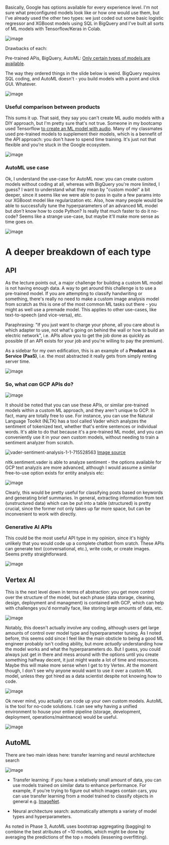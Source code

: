 Basically, Google has options available for every experience level. I'm not sure what preconfigured models look like or how one would use them, but I've already used the other two types: we just coded out some basic logistic regressor and XGBoost models using SQL in BigQuery and I've built all sorts of ML models with Tensorflow/Keras in Colab.

![image](https://github.com/user-attachments/assets/dfb9603c-50be-47d1-be5f-c66e2b94636a)

Drawbacks of each:

Pre-trained APis, BigQuery, AutoML: [Only certain types of models are available](https://cloud.google.com/bigquery/docs/bqml-introduction).

The way they ordered things in the slide below is weird. BigQuery requires SQL coding, and AutoML doesn't - you build models with a point and click GUI. Whatever.

![image](https://github.com/user-attachments/assets/0e6b6986-2cb4-4b6e-a9c0-a324ee0afe06)

### Useful comparison between products

This sums it up. That said, they say you can't create ML audio models with a DIY approach, but I'm pretty sure that's not true. Someone in my bootcamp used Tensorflow [to create an ML model with audio](https://github.com/benjmcpeek/Audio-Classification-Model-Major-Minor/blob/main/code/03_final_models.ipynb). Many of my classmates used pre-trained models to supplement their models, which is a bennefit of the API approach: you don't have to spend time training. It's just not that flexible and you're stuck in the Google ecosystem.

![image](https://github.com/user-attachments/assets/3e721d27-bc6c-4cb5-ad91-b843cb9998e9)

### AutoML use case

Ok, I understand the use-case for AutoML now: you can create custom models without coding at all, whereas with BigQuery you're more limited, I guess? I want to understand what they mean by "custom model" a bit deeper, since it seems like we were able to pass in quite a few params into our XGBoost model like regularization etc. Also, how many people would be able to successfully tune the hyperparameters of an advanced ML model but *don't* know how to code Python? Is really that much faster to do it no-code? Seems like a strange use-case, but maybe it'll make more sense as time goes on.

![image](https://github.com/user-attachments/assets/f951c3b4-484b-4e3a-b306-c7214bad0cac)


# A deeper breakdown of each type
## API

As the lecture points out, a major challenge for building a custom ML model is not having enough data. A way to get around this challenge is to use a pre-trained model. If you are attempting to classify handwriting or something, there's really no need to make a custom image analysis model from scratch as this is one of the most common ML tasks out there - you might as well use a premade model. This applies to other use-cases, like text-to-speech (and vice-versa), etc.

Paraphrasing: "If you just want to charge your phone, all you care about is which adapter to use, not what's going on behind the wall or how to build an electric network", i.e. APIs allow you to get the job done as quickly as possible (if an API exists for your job and you're willing to pay the premium). 

As a sidebar for my own edification, this is an example of a **Product as a Service (PaaS)**, i.e. the most abstracted it really gets from simply renting server time.

![image](https://github.com/user-attachments/assets/d4603e7a-0789-4b73-97e7-2be635af506b)

### So, what *can* GCP APIs do?

![image](https://github.com/user-attachments/assets/4328be5d-545e-437c-9af3-aed8c772ebd8)

It should be noted that you can use these APIs, or similar pre-trained models within a custom ML approach, and they aren't unique to GCP. In fact, many are totally free to use. For instance, you can use the Natural Language Toolkit (NLTK) has a tool called Vader which analyzes the sentiment of tokenized text, whether that's entire sentences or individual words. It's able to do that because it's a pre-trained ML model, and you can conveniently use it in your own custom models, without needing to train a sentiment analyzer from scratch. 

![vader-sentiment-analysis-1-1-715528563](https://github.com/user-attachments/assets/99ce8cd3-6850-48ae-8456-b18863ab4f36) [Image source](https://external-content.duckduckgo.com/iu/?u=https%3A%2F%2Falgotrading101.com%2Flearn%2Fwp-content%2Fuploads%2F2019%2F12%2Fvader-sentiment-analysis-1-1.png&f=1&nofb=1&ipt=3940ecb79be4267a3c642812fd506017b386583c7b8b429704a5bafba0cfd48d&ipo=images)

nltk.sentiment.vader is able to analyze sentiment - the options available for GCP text analyzis are more advanced, although I would assume a similar free-to-use option exists for entity analysis etc:

![image](https://github.com/user-attachments/assets/d516f44d-a42b-4e92-b874-7836ffda1610)

Clearly, this would be pretty useful for classifying posts based on keywords and generating brief summaries. In general, extracting information from text (unstructured data) which can be put into a table (structured) is pretty crucial, since the former not only takes up far more space, but can be inconvenient to work with directly.

### Generative AI APIs

This could be the most useful API type in my opinion, since it's highly unlikely that you would code up a complete chatbot from sratch. These APIs can generate text (conversational, etc.), write code, or create images. Seems pretty straightforward.

![image](https://github.com/user-attachments/assets/ab35686c-e2e8-428f-bc2e-a8e7c4a8a6a9)

## Vertex AI

This is the next level down in terms of abstraction: you get more control over the structure of the model, but each phase (data storage, cleaning, design, deployment and managment) is contained with GCP, which can help with challenges you'd normally face, like storing large amounts of data, etc.

![image](https://github.com/user-attachments/assets/1a0399e3-1723-4af3-ae62-1b41e93dd1ab)

Notably, this doesn't actually involve any coding, although users get large amounts of control over model type and hyperparameter tuning. As I noted before, this seems odd since I feel like the main obsticle to being a good ML engineer probably isn't coding ability, but more *actually* understanding how the model works and what the hyperparameters do. But I guess, you could always just get in there and mess around with the options until you create something halfway decent, it just might waste a lot of time and resources. Maybe this will make more sense when I get to try Vertex. At the moment though, I don't see why anyone would want to use it over a custom ML model, unless they got hired as a data scientist despite not knowing how to code.

![image](https://github.com/user-attachments/assets/974a4f6d-b6e9-4919-8f05-758683a6663a)

Ok never mind, you actually can code up your own custom models. AutoML is the tool for no-code solutions. I can see why having a unified environment to house your entire pipeline (storage, development, deployment, operations/maintnance) would be useful.

![image](https://github.com/user-attachments/assets/cb610310-89ff-4f97-bb9f-25e90ee82b10)

## AutoML

There are two main ideas here: transfer learning and neural architecture search

![image](https://github.com/user-attachments/assets/dd40f9dd-a195-4610-a437-fdc3eed4c986)

* Transfer learning: if you have a relatively small amount of data, you can use models trained on similar data to enhance performance. For example, if you're trying to figure out which images contain cars, you can use transfer learning from a model trained to classify objects in general e.g. [ImageNet](https://image-net.org/).

* Neural architecture search: automatically attempts a variety of model types and hyperparameters.

As noted in Phase 3, AutoML uses bootstrap aggregating (bagging) to combine the best atributes of ~10 models, which might be done by averaging the predictions of the top `n` models (lessening overfitting).


